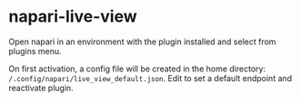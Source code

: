 # napari-live-view
Open napari in an environment with the plugin installed and select from plugins menu. 

On first activation, a config file will be created in the home directory: `/.config/napari/live_view_default.json`. Edit to set a default endpoint and reactivate plugin.
